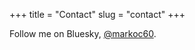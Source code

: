 +++
title = "Contact"
slug = "contact"
+++

Follow me on Bluesky, [@markoc60](https://bsky.app/profile/markoc60.bsky.social).